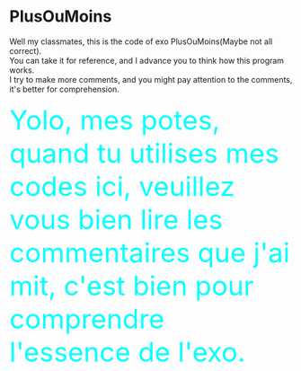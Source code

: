 # PlusOuMoins
Well my classmates, this is the code of exo PlusOuMoins(Maybe not all correct).<br/>
You can take it for reference, and I advance you to think how this program works.<br/>
I try to make more comments, and you might pay attention to the comments, it's better for comprehension.<br/>
<br/>
<font color=#00ffff size=33>
Yolo, mes potes, quand tu utilises mes codes ici, veuillez vous bien lire les commentaires que j'ai mit, c'est
bien pour comprendre l'essence de l'exo. 
</font>
